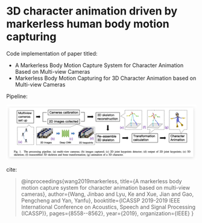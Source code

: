 # 3D character animation driven by markerless human body motion capturing

Code implementation of paper titled:
+ A Markerless Body Motion Capture System for Character Animation Based on Multi-view Cameras
+ Markerless Body Motion Capturing for 3D Character Animation based on Multi-view Cameras


Pipeline:

<img src="flowchart.jpg" width=800 alt="pipeline">


cite:

> @inproceedings{wang2019markerless,
  title={A markerless body motion capture system for character animation based on multi-view cameras},
  author={Wang, Jinbao and Lyu, Ke and Xue, Jian and Gao, Pengcheng and Yan, Yanfu},
  booktitle={ICASSP 2019-2019 IEEE International Conference on Acoustics, Speech and Signal Processing (ICASSP)},
  pages={8558--8562},
  year={2019},
  organization={IEEE}
}
